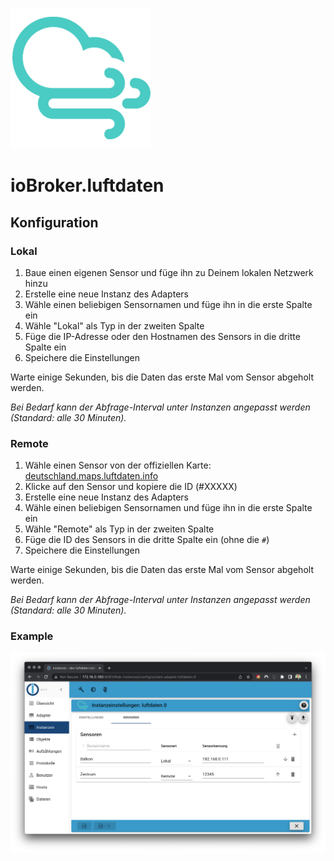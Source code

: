 ![Logo](../../admin/luftdaten.png)

# ioBroker.luftdaten

## Konfiguration

### Lokal

1. Baue einen eigenen Sensor und füge ihn zu Deinem lokalen Netzwerk hinzu
2. Erstelle eine neue Instanz des Adapters
3. Wähle einen beliebigen Sensornamen und füge ihn in die erste Spalte ein
4. Wähle "Lokal" als Typ in der zweiten Spalte
5. Füge die IP-Adresse oder den Hostnamen des Sensors in die dritte Spalte ein
6. Speichere die Einstellungen

Warte einige Sekunden, bis die Daten das erste Mal vom Sensor abgeholt werden.

*Bei Bedarf kann der Abfrage-Interval unter Instanzen angepasst werden (Standard: alle 30 Minuten).*

### Remote

1. Wähle einen Sensor von der offiziellen Karte: [deutschland.maps.luftdaten.info](https://deutschland.maps.luftdaten.info/)
2. Klicke auf den Sensor und kopiere die ID (#XXXXX)
3. Erstelle eine neue Instanz des Adapters
4. Wähle einen beliebigen Sensornamen und füge ihn in die erste Spalte ein
5. Wähle "Remote" als Typ in der zweiten Spalte
6. Füge die ID des Sensors in die dritte Spalte ein (ohne die ``#``)
7. Speichere die Einstellungen

Warte einige Sekunden, bis die Daten das erste Mal vom Sensor abgeholt werden.

*Bei Bedarf kann der Abfrage-Interval unter Instanzen angepasst werden (Standard: alle 30 Minuten).*

### Example

![Configuration example](./exampleConfiguration.png)